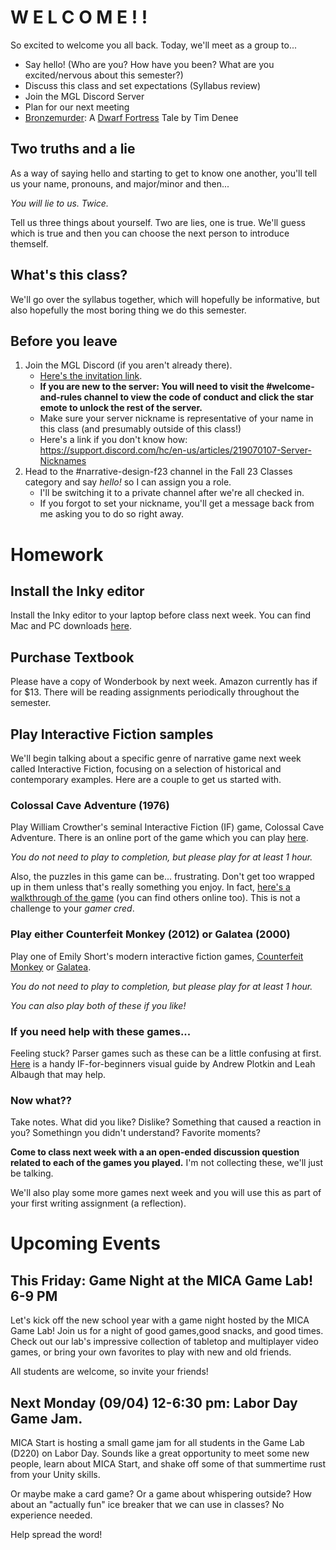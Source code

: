 # W E L C O M E ! !
So excited to welcome you all back. Today, we'll meet as a group to...
- Say hello! (Who are you? How have you been? What are you excited/nervous about this semester?)
- Discuss this class and set expectations (Syllabus review)
- Join the MGL Discord Server
- Plan for our next meeting
- [Bronzemurder](https://dwarffortresswiki.org/index.php/v0.31:Stories/Bronzemurder): A [Dwarf Fortress](http://www.bay12games.com/dwarves/) Tale by Tim Denee


## Two truths and a lie
As a way of saying hello and starting to get to know one another, you'll tell us your name, pronouns, and major/minor and then...

_You will lie to us. Twice._

Tell us three things about yourself. Two are lies, one is true. We'll guess which is true and then you can choose the next person to introduce themself.

## What's this class?
We'll go over the syllabus together, which will hopefully be informative, but also hopefully the most boring thing we do this semester.


## Before you leave
1. Join the MGL Discord (if you aren't already there). 
    - [Here's the invitation link](https://discord.gg/hpGgwpX8sQ).
    - **If you are new to the server: You will need to visit the #welcome-and-rules channel to view the code of conduct and click the star emote to unlock the rest of the server.**
    - Make sure your server nickname is representative of your name in this class (and presumably outside of this class!) 
    - Here's a link if you don't know how: https://support.discord.com/hc/en-us/articles/219070107-Server-Nicknames
2. Head to the #narrative-design-f23 channel in the Fall 23 Classes category and say _hello!_ so I can assign you a role.
    - I'll be switching it to a private channel after we're all checked in.
    - If you forgot to set your nickname, you'll get a message back from me asking you to do so right away.

# Homework

## Install the Inky editor
Install the Inky editor to your laptop before class next week. You can find Mac and PC downloads [here](http://www.github.com/inkle/inky/releases/latest).

## Purchase Textbook
Please have a copy of Wonderbook by next week. Amazon currently has if for $13. There will be reading assignments periodically throughout the semester.

## Play Interactive Fiction samples
We'll begin talking about a specific genre of narrative game next week called Interactive Fiction, focusing on a selection of historical and contemporary examples. Here are a couple to get us started with.


### Colossal Cave Adventure (1976)
Play William Crowther's seminal Interactive Fiction (IF) game, Colossal Cave Adventure. There is an online port of the game which you can play [here](https://grack.com/demos/adventure/).

_You do not need to play to completion, but please play for at least 1 hour._

Also, the puzzles in this game can be... frustrating. Don't get too wrapped up in them unless that's really something you enjoy. In fact, [here's a walkthrough of the game](https://adventuregamers.com/walkthrough/full/colossal-cave) (you can find others online too). This is not a challenge to your _gamer cred_.

### Play either Counterfeit Monkey (2012) or Galatea (2000)
Play one of Emily Short's modern interactive fiction games, [Counterfeit Monkey]((https://ifdb.org/viewgame?id=aearuuxv83plclpl)) or [Galatea](https://ifdb.org/viewgame?id=urxrv27t7qtu52lb).

_You do not need to play to completion, but please play for at least 1 hour._

_You can also play both of these if you like!_


### If you need help with these games...
Feeling stuck? Parser games such as these can be a little confusing at first. [Here](/docs/assets/documents/play-if-card.pdf) is a handy IF-for-beginners visual guide by Andrew Plotkin and Leah Albaugh that may help.

### Now what?? 
Take notes. What did you like? Dislike? Something that caused a reaction in you? Somethingn you didn't understand? Favorite moments?

__Come to class next week with a an open-ended discussion question related to each of the games you played.__ I'm not collecting these, we'll just be talking.

We'll also play some more games next week and you will use this as part of your first writing assignment (a reflection).




# Upcoming Events

## This Friday: Game Night at the MICA Game Lab! 6-9 PM
Let's kick off the new school year with a game night hosted by the MICA Game Lab! Join us for a night of good games,good  snacks, and good times. Check out our lab's impressive collection of tabletop and multiplayer video games, or bring your own favorites to play with new and old friends. 

All students are welcome, so invite your friends!

## Next Monday (09/04) 12-6:30 pm: Labor Day Game Jam.

MICA Start is hosting a small game jam for all students in the Game Lab (D220) on Labor Day. Sounds like a great opportunity to meet some new people, learn about MICA Start, and shake off some of that summertime rust from your Unity skills. 

Or maybe make a card game? Or a game about whispering outside? How about an "actually fun" ice breaker that we can use in classes? No experience needed. 

Help spread the word!
